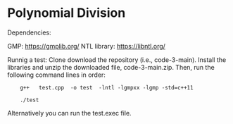 # Polynomial Division

Dependencies:

GMP: https://gmplib.org/
NTL library: https://libntl.org/

Runnig a test: 
Clone download the repository (i.e., code-3-main). Install the libraries and unzip the downloaded file, code-3-main.zip. Then, run the following command lines in order:

        g++   test.cpp  -o test  -lntl -lgmpxx -lgmp -std=c++11
        
        ./test


Alternatively you can run the test.exec file. 
